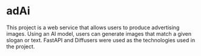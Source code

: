 # adAi
This project is a web service that allows users to produce advertising images. Using an AI model, users can generate images that match a given slogan or text. FastAPI and Diffusers were used as the technologies used in the project.
